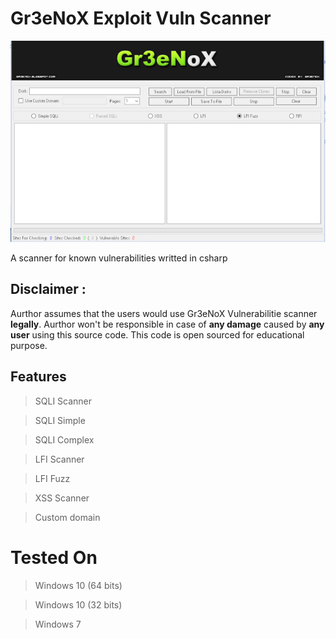 # Gr3eNoX Exploit Vuln Scanner

<img src="https://raw.githubusercontent.com/Black-Hell-Team/G3S/main/.img/20210321_192738.png">

A scanner for known vulnerabilities writted in csharp

## Disclaimer :
Aurthor assumes that the users would use Gr3eNoX Vulnerabilitie scanner **legally**. Aurthor won't be responsible in case of **any damage** caused by **any user** using this source code. This code is open sourced for educational purpose.

## Features

> SQLI Scanner

> SQLI Simple

> SQLI Complex

> LFI Scanner

> LFI Fuzz

> XSS Scanner

> Custom domain

# Tested On 

> Windows 10 (64 bits)

> Windows 10 (32 bits)

> Windows 7 
